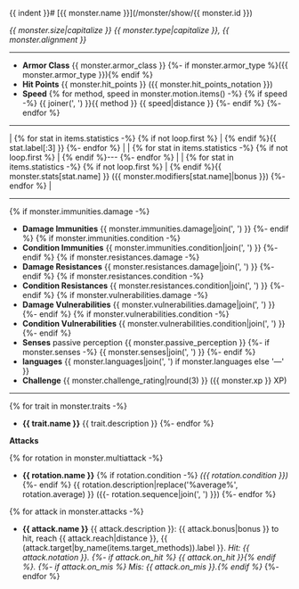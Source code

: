{{ indent }}# [{{ monster.name }}](/monster/show/{{ monster.id }})

*{{ monster.size|capitalize }} {{ monster.type|capitalize }}, {{ monster.alignment }}*

---

* **Armor Class** {{ monster.armor_class }}
  {%- if monster.armor_type %}({{ monster.armor_type }}){% endif %}
* **Hit Points** {{ monster.hit_points }} ({{ monster.hit_points_notation }})
* **Speed** {% for method, speed in monster.motion.items() -%}
    {% if speed -%}
      {{ joiner(', ') }}{{ method }} {{ speed|distance }}
    {%- endif %}
  {%- endfor %}

---

| {% for stat in items.statistics -%}
  {% if not loop.first %} | {% endif %}{{ stat.label[:3] }}
{%- endfor %} |
| {% for stat in items.statistics -%}
  {% if not loop.first %} | {% endif %}---
{%- endfor %} |
| {% for stat in items.statistics -%}
  {% if not loop.first %} | {% endif %}{{ monster.stats[stat.name] }} ({{ monster.modifiers[stat.name]|bonus }})
{%- endfor %} |

---

{% if monster.immunities.damage -%}
* **Damage Immunities** {{ monster.immunities.damage|join(', ') }}
{%- endif %}
{% if monster.immunities.condition -%}
* **Condition Immunities** {{ monster.immunities.condition|join(', ') }}
{%- endif %}
{% if monster.resistances.damage -%}
* **Damage Resistances** {{ monster.resistances.damage|join(', ') }}
{%- endif %}
{% if monster.resistances.condition -%}
* **Condition Resistances** {{ monster.resistances.condition|join(', ') }}
{%- endif %}
{% if monster.vulnerabilities.damage -%}
* **Damage Vulnerabilities** {{ monster.vulnerabilities.damage|join(', ') }}
{%- endif %}
{% if monster.vulnerabilities.condition -%}
* **Condition Vulnerabilities** {{ monster.vulnerabilities.condition|join(', ') }}
{%- endif %}
* **Senses** passive perception {{ monster.passive_perception }}
  {%- if monster.senses -%}
    {{ monster.senses|join(', ') }}
  {%- endif %}
* **languages** {{ monster.languages|join(', ') if monster.languages else '—' }}
* **Challenge** {{ monster.challenge_rating|round(3) }} ({{ monster.xp }} XP)

---

{% for trait in monster.traits -%}
* **{{ trait.name }}** {{ trait.description }}
{%- endfor %}

**Attacks**

{% for rotation in monster.multiattack -%}
* **{{ rotation.name }}** {% if rotation.condition -%}
    *({{ rotation.condition }})*
{%- endif %} {{ rotation.description|replace('%average%', rotation.average) }}
    ({{- rotation.sequence|join(', ') }})
{%- endfor %}

{% for attack in monster.attacks -%}
* **{{ attack.name }}** {{ attack.description }}:
    {{ attack.bonus|bonus }} to hit,
    reach {{ attack.reach|distance }},
    {{ (attack.target|by_name(items.target_methods)).label }}.
    *Hit: {{ attack.notation }}.
    {%- if attack.on_hit %} {{ attack.on_hit }}{% endif %}.
    {%- if attack.on_mis %} Mis: {{ attack.on_mis }}.{% endif %}*
{%- endfor %}